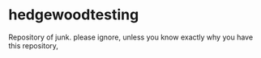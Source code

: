 # hedgewoodtesting
Repository of junk. please ignore, unless you know exactly why you have this repository,
